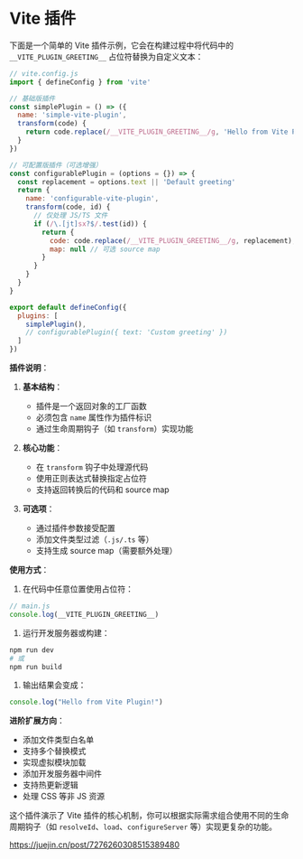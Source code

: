 # Vite 插件
下面是一个简单的 Vite 插件示例，它会在构建过程中将代码中的 `__VITE_PLUGIN_GREETING__` 占位符替换为自定义文本：

```javascript
// vite.config.js
import { defineConfig } from 'vite'

// 基础版插件
const simplePlugin = () => ({
  name: 'simple-vite-plugin',
  transform(code) {
    return code.replace(/__VITE_PLUGIN_GREETING__/g, 'Hello from Vite Plugin!')
  }
})

// 可配置版插件（可选增强）
const configurablePlugin = (options = {}) => {
  const replacement = options.text || 'Default greeting'
  return {
    name: 'configurable-vite-plugin',
    transform(code, id) {
      // 仅处理 JS/TS 文件
      if (/\.[jt]sx?$/.test(id)) {
        return {
          code: code.replace(/__VITE_PLUGIN_GREETING__/g, replacement),
          map: null // 可选 source map
        }
      }
    }
  }
}

export default defineConfig({
  plugins: [
    simplePlugin(),
    // configurablePlugin({ text: 'Custom greeting' })
  ]
})
```

**插件说明**：

1. **基本结构**：
   - 插件是一个返回对象的工厂函数
   - 必须包含 `name` 属性作为插件标识
   - 通过生命周期钩子（如 `transform`）实现功能

2. **核心功能**：
   - 在 `transform` 钩子中处理源代码
   - 使用正则表达式替换指定占位符
   - 支持返回转换后的代码和 source map

3. **可选项**：
   - 通过插件参数接受配置
   - 添加文件类型过滤（`.js/.ts` 等）
   - 支持生成 source map（需要额外处理）

**使用方式**：

1. 在代码中任意位置使用占位符：
```javascript
// main.js
console.log(__VITE_PLUGIN_GREETING__)
```

1. 运行开发服务器或构建：
```bash
npm run dev
# 或
npm run build
```

1. 输出结果会变成：
```javascript
console.log("Hello from Vite Plugin!")
```

**进阶扩展方向**：
- 添加文件类型白名单
- 支持多个替换模式
- 实现虚拟模块加载
- 添加开发服务器中间件
- 支持热更新逻辑
- 处理 CSS 等非 JS 资源

这个插件演示了 Vite 插件的核心机制，你可以根据实际需求组合使用不同的生命周期钩子（如 `resolveId`、`load`、`configureServer` 等）实现更复杂的功能。


https://juejin.cn/post/7276260308515389480